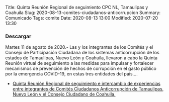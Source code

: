 Title: Quinta Reunión Regional de seguimiento CPC NL, Tamaulipas y Coahuila
Slug: 2020-08-13-comites-ciudadanos-anticorrupcion
Summary: Comunicado
Tags: comite
Date: 2020-08-13 13:00
Modified: 2020-07-20 13:30


### Descargar 

Martes 11 de agosto de 2020.- Las y los integrantes de los Comités y el Consejo de Participación Ciudadana de los sistemas anticorrupción de los estados de Tamaulipas, Nuevo León y Coahuila, llevaron a cabo la Quinta Reunión virtual de seguimiento a las medidas para impulsar y fortalecer mecanismos de prevención de hechos de corrupción en el gasto público por la emergencia COVID-19, en estas tres entidades del país....


* [Quinta Reunión Regional de seguimiento e intercambio de experiencias entre integrantes de Comités Ciudadanos Anticorrupción de Tamaulipas, Nuevo León y el Consejo Ciudadano de Coahuila.](Quinta-Reunion-Regional-de.seguimiento-CPC-NL-Tamaulipas-Coah.pdf)

